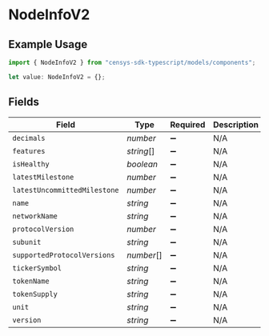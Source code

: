 # NodeInfoV2

## Example Usage

```typescript
import { NodeInfoV2 } from "censys-sdk-typescript/models/components";

let value: NodeInfoV2 = {};
```

## Fields

| Field                        | Type                         | Required                     | Description                  |
| ---------------------------- | ---------------------------- | ---------------------------- | ---------------------------- |
| `decimals`                   | *number*                     | :heavy_minus_sign:           | N/A                          |
| `features`                   | *string*[]                   | :heavy_minus_sign:           | N/A                          |
| `isHealthy`                  | *boolean*                    | :heavy_minus_sign:           | N/A                          |
| `latestMilestone`            | *number*                     | :heavy_minus_sign:           | N/A                          |
| `latestUncommittedMilestone` | *number*                     | :heavy_minus_sign:           | N/A                          |
| `name`                       | *string*                     | :heavy_minus_sign:           | N/A                          |
| `networkName`                | *string*                     | :heavy_minus_sign:           | N/A                          |
| `protocolVersion`            | *number*                     | :heavy_minus_sign:           | N/A                          |
| `subunit`                    | *string*                     | :heavy_minus_sign:           | N/A                          |
| `supportedProtocolVersions`  | *number*[]                   | :heavy_minus_sign:           | N/A                          |
| `tickerSymbol`               | *string*                     | :heavy_minus_sign:           | N/A                          |
| `tokenName`                  | *string*                     | :heavy_minus_sign:           | N/A                          |
| `tokenSupply`                | *string*                     | :heavy_minus_sign:           | N/A                          |
| `unit`                       | *string*                     | :heavy_minus_sign:           | N/A                          |
| `version`                    | *string*                     | :heavy_minus_sign:           | N/A                          |